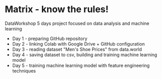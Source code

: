 # Matrix - know the rules!
DataWorkshop 5 days project focused on data analysis and machine learning

* Day 1 - preparing GitHub repository
* Day 2 - linking Colab with Google Drive + GitHub configuration
* Day 3 - reading dataset "Men's Shoe Prices" from data.world
* Day 4 - saving dataset to csv, building and training machine learning model
* Day 5 - training machine learning model with feature engineering techniques

